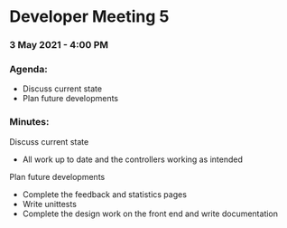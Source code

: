 # Developer Meeting 5

### 3 May 2021 - 4:00 PM

### Agenda:

- Discuss current state
- Plan future developments

### Minutes:
Discuss current state
- All work up to date and the controllers working as intended

Plan future developments
- Complete the feedback and statistics pages
- Write unittests
- Complete the design work on the front end and write documentation
